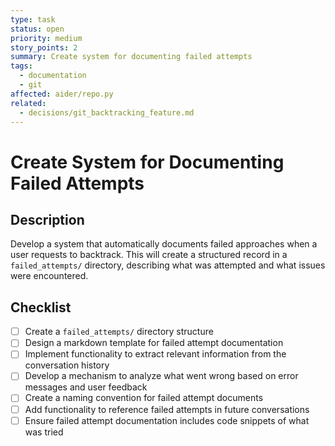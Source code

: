 ```yaml
---
type: task
status: open
priority: medium
story_points: 2
summary: Create system for documenting failed attempts
tags:
  - documentation
  - git
affected: aider/repo.py
related:
  - decisions/git_backtracking_feature.md
---
```


# Create System for Documenting Failed Attempts

## Description

Develop a system that automatically documents failed approaches when a user requests to backtrack. This will create a structured record in a `failed_attempts/` directory, describing what was attempted and what issues were encountered.

## Checklist

- [ ] Create a `failed_attempts/` directory structure
- [ ] Design a markdown template for failed attempt documentation
- [ ] Implement functionality to extract relevant information from the conversation history
- [ ] Develop a mechanism to analyze what went wrong based on error messages and user feedback
- [ ] Create a naming convention for failed attempt documents
- [ ] Add functionality to reference failed attempts in future conversations
- [ ] Ensure failed attempt documentation includes code snippets of what was tried
